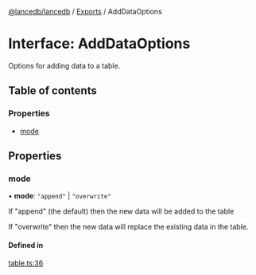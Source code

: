 [@lancedb/lancedb](../README.md) / [Exports](../modules.md) / AddDataOptions

# Interface: AddDataOptions

Options for adding data to a table.

## Table of contents

### Properties

- [mode](AddDataOptions.md#mode)

## Properties

### mode

• **mode**: ``"append"`` \| ``"overwrite"``

If "append" (the default) then the new data will be added to the table

If "overwrite" then the new data will replace the existing data in the table.

#### Defined in

[table.ts:36](https://github.com/lancedb/lancedb/blob/3499aee/nodejs/lancedb/table.ts#L36)
